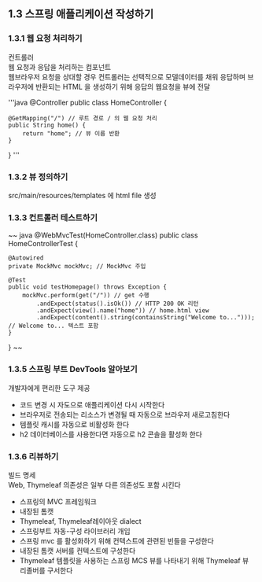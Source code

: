 ## 1.3 스프링 애플리케이션 작성하기
###  1.3.1 웹 요청 처리하기
컨트롤러 <br>
웹 요청과 응답을 처리하는 컴포넌트<br>
웹브라우저 요청을 상대할 경우 컨트롤러는 선택적으로 모델데이터를 채워 응답하며 브라우저에 반환되는 HTML 을 생성하기 위해 응답의 웹요청을 뷰에 전달<br>

'''java
@Controller
public class HomeController {

    @GetMapping("/") // 루트 경로 / 의 웹 요청 처리
    public String home() {
        return "home"; // 뷰 이름 반환
    }
}
'''

###  1.3.2 뷰 정의하기
src/main/resources/templates 에 html file 생성<br>

### 1.3.3 컨트롤러 테스트하기

~~ java
@WebMvcTest(HomeController.class)
public class HomeControllerTest {

    @Autowired
    private MockMvc mockMvc; // MockMvc 주입

    @Test
    public void testHomepage() throws Exception {
        mockMvc.perform(get("/")) // get 수행
            .andExpect(status().isOk()) // HTTP 200 OK 리턴
            .andExpect(view().name("home")) // home.html view 
            .andExpect(content().string(containsString("Welcome to..."))); // Welcome to... 텍스트 포함
    }
}
~~ 

### 1.3.5 스프링 부트 DevTools 알아보기
개발자에게 편리한 도구 제공 <br>

- 코드 변경 시 자도으로 애플리케이션 다시 시작한다 
- 브라우저로 전송되는 리소스가 변경될 때 자동으로 브라우저 새로고침한다
- 템플릿 캐시를 자동으로 비활성화 한다
- h2 데이터베이스를 사용한다면 자동으로 h2 콘솔을 활성화 한다

### 1.3.6 리뷰하기
빌드 명세 <br>
Web, Thymeleaf 의존성은 일부 다른 의존성도 포함 시킨다<br>

- 스프링의 MVC 프레임워크
- 내장된 톰캣
- Thymeleaf, Thymeleaf레이아웃 dialect
- 스프링부트 자동-구성 라이브러리 개입
- 스프링 mvc 를 활성화하기 위해 컨텍스트에 관련된 빈들을 구성한다
- 내장된 톰캣 서버를 컨텍스트에 구성한다
- Thymeleaf 템플릿을 사용하는 스프링 MCS 뷰를 나타내기 위해 Thymeleaf 뷰 리졸버를 구서한다
